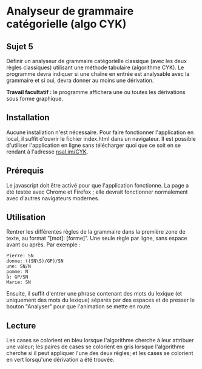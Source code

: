 Analyseur de grammaire catégorielle (algo CYK)
==============================================

## Sujet 5

Définir un analyseur de grammaire catégorielle classique (avec les deux règles classiques) utilisant une méthode tabulaire (algorithme CYK). Le programme devra indiquer si une chaîne en entrée est analysable avec la
grammaire et si oui, devra donner au moins une dérivation. 

**Travail facultatif :** le programme affichera une ou toutes les dérivations sous forme graphique.

## Installation

Aucune installation n'est nécessaire. Pour faire fonctionner l'application en local, il suffit d'ouvrir le fichier index.html dans un navigateur. Il est possible d'utiliser l'application en ligne sans télécharger quoi que ce soit en se rendant à l'adresse [nsal.im/CYK](http://nsal.im/CYK/). 

## Prérequis

Le javascript doit être activé pour que l'application fonctionne. La page a été testée avec Chrome et Firefox ; elle devrait fonctionner normalement avec d'autres navigateurs modernes.

## Utilisation

Rentrer les différentes règles de la grammaire dans la première zone de texte, au format "[mot]: [forme]". Une seule règle par ligne, sans espace avant ou après. Par exemple :

```
Pierre: SN
donne: ((SN\S)/GP)/SN
une: SN/N
pomme: N
à: GP/SN
Marie: SN
```

Ensuite, il suffit d'entrer une phrase contenant des mots du lexique (et uniquement des mots du lexique) séparés par des espaces et de presser le bouton "Analyser" pour que l'animation se mette en route.

## Lecture

Les cases se colorient en bleu lorsque l'algorithme cherche à leur attribuer une valeur; les paires de cases se colorient en gris lorsque l'algorithme cherche si il peut appliquer l'une des deux règles; et les cases se colorient en vert lorsqu'une dérivation a été trouvée.

